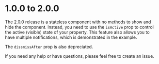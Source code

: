 # 1.0.0 to 2.0.0

The 2.0.0 release is a stateless component with no methods to show and hide the component. Instead, you need to use the `isActive` prop to control the active (visible) state of your property. This feature also allows you to have multiple notifications, which is demonstrated in the example.

The `dissmissAfter` prop is also depreciated.

If you need any help or have questions, please feel free to create an issue.
